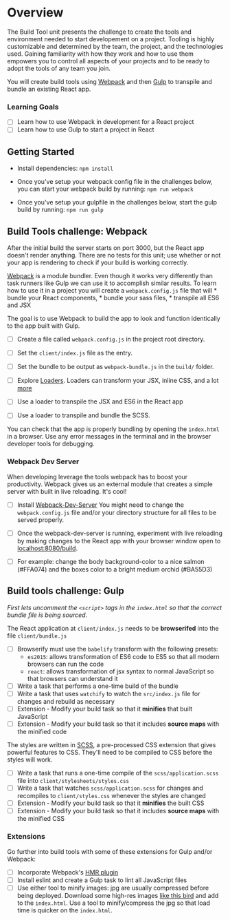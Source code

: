 # Overview

The Build Tool unit presents the challenge to create the tools and environment needed to start developement on a project. Tooling is highly customizable and determined by the team, the project, and the technologies used. Gaining familiarity with how they work and how to use them empowers you to control all aspects of your projects and to be ready to adopt the tools of any team you join.

You will create build tools using [Webpack](http://webpack.github.io/) and then [Gulp](http://www.gulpjs) to transpile and bundle an existing React app.

### Learning Goals

- [ ] Learn how to use Webpack in development for a React project
- [ ] Learn how to use Gulp to start a project in React

## Getting Started
- Install dependencies: `npm install`

- Once you've setup your webpack config file in the challenges below, you can start your webpack build by running: `npm run webpack`

- Once you've setup your gulpfile in the challenges below, start the gulp build by running: `npm run gulp`

## Build Tools challenge: Webpack

After the initial build the server starts on port 3000, but the React app doesn't render anything. There are no tests for this unit; use whether or not your app is rendering to check if your build is working correctly.

[Webpack](https://webpack.github.io/docs/) is a module bundler. Even though it works very differently than task runners like Gulp we can use it to accomplish similar results. To learn how to use it in a project you will create a `webpack.config.js` file that will * bundle your React components, * bundle your sass files, * transpile all ES6 and JSX

The goal is to use Webpack to build the app to look and function identically to the app built with Gulp.

- [ ] Create a file called `webpack.config.js` in the project root directory.

- [ ] Set the `client/index.js` file as the entry.

- [ ] Set the bundle to be output as `webpack-bundle.js` in the `build/` folder. 

- [ ] Explore [Loaders](https://webpack.github.io/docs/loaders.html). Loaders can transform your JSX, inline CSS, and a lot [more](https://webpack.github.io/docs/using-loaders.html)

- [ ] Use a loader to transpile the JSX and ES6 in the React app

- [ ] Use a loader to transpile and bundle the SCSS.

You can check that the app is properly bundling by opening the `index.html` in a browser. Use any error messages in the terminal and in the browser developer tools for debugging.

### Webpack Dev Server

When developing leverage the tools webpack has to boost your productivity. Webpack gives us an external module that creates a simple server with built in live reloading. It's cool!

- [ ] Install [Webpack-Dev-Server](https://webpack.github.io/docs/webpack-dev-server.html) You might need to change the `webpack.config.js` file and/or your directory structure for all files to be served properly.
- [ ] Once the webpack-dev-server is running, experiment with live reloading by making changes to the React app with your browser window open to [localhost:8080/build](http://localhost:3000/build).
- [ ] For example: change the body background-color to a nice salmon (#FFA074) and the boxes color to a bright medium orchid (#BA55D3)


## Build tools challenge: Gulp

<em>First lets uncomment the `<script>` tags in the `index.html` so that the correct bundle file is being sourced</em>.

The React application at `client/index.js` needs to be <b>browserifed</b> into the file `client/bundle.js`

- [ ] Browserify must use the `babelify` transform with the following presets:
  - `es2015`: allows transformation of ES6 code to ES5 so that all modern browsers can run the code
  - `react`: allows transformation of </b>jsx</b> syntax to normal JavaScript so that browsers can understand it
- [ ] Write a task that performs a one-time build of the bundle
- [ ] Write a task that uses `watchify` to watch the `src/index.js` file for changes and rebuild as necessary
- [ ] Extension - Modify your build task so that it <b>minifies</b> that built JavaScript
- [ ] Extension - Modify your build task so that it includes <b>source maps</b> with the minified code

The styles are written in [SCSS](http://sass-lang.com/guide), a pre-processed CSS extension that gives powerful features to CSS. They'll need to be compiled to CSS before the styles will work.

- [ ] Write a task that runs a one-time compile of the `scss/application.scss` file into `client/stylesheets/styles.css`
- [ ] Write a task that watches `scss/application.scss` for changes and recompiles to `client/styles.css` whenever the styles are changed
- [ ] Extension - Modify your build task so that it <b>minifies</b> the built CSS
- [ ] Extension - Modify your build task so that it includes <b>source maps</b> with the minified CSS

### Extensions

Go further into build tools with some of these extensions for Gulp and/or Webpack:

- [ ] Incorporate Webpack's [HMR plugin](https://webpack.github.io/docs/hot-module-replacement.html)
- [ ] Install eslint and create a Gulp task to lint all JavaScript files
- [ ] Use either tool to minify images: jpg are usually compressed before being deployed. Download some high-res images [like this bird](https://commons.wikimedia.org/wiki/Category:Colorful_birds#/media/File:Schwarzk%C3%B6pfchen.JPG) and add to the `index.html`. Use a tool to minify/compress the jpg so that load time is quicker on the `index.html`.
